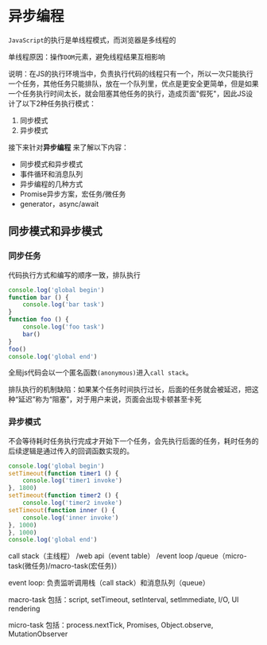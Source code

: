 # 异步编程

`JavaScript`的执行是单线程模式，而浏览器是多线程的

单线程原因：操作`DOM`元素，避免线程结果互相影响

说明：在JS的执行环境当中，负责执行代码的线程只有一个，所以一次只能执行一个任务，其他任务只能排队，放在一个队列里，优点是更安全更简单，但是如果一个任务执行时间太长，就会阻塞其他任务的执行，造成页面"假死"，因此JS设计了以下2种任务执行模式：

1. 同步模式
2. 异步模式

接下来针对**异步编程** 来了解以下内容：

- 同步模式和异步模式
- 事件循环和消息队列
- 异步编程的几种方式
- Promise异步方案，宏任务/微任务
- generator，async/await

## 同步模式和异步模式

### 同步任务

代码执行方式和编写的顺序一致，排队执行

```js
console.log('global begin')
function bar () {
    console.log('bar task')
}
function foo () {
    console.log('foo task')
    bar()
}
foo()
console.log('global end')

```

全局js代码会以一个匿名函数`(anonymous)`进入`call stack`。

排队执行的机制缺陷：如果某个任务时间执行过长，后面的任务就会被延迟，把这种“延迟”称为“阻塞”，对于用户来说，页面会出现卡顿甚至卡死

### 异步模式

不会等待耗时任务执行完成才开始下一个任务，会先执行后面的任务，耗时任务的后续逻辑是通过传入的回调函数实现的。

```js
console.log('global begin')
setTimeout(function timer1 () {
    console.log('timer1 invoke')
}, 1800)
setTimeout(function timer2 () {
    console.log('timer2 invoke')
setTimeout(function inner () {
    console.log('inner invoke')
}, 1000)
}, 1000)
console.log('global end')

```

call stack（主线程） /web api（event table） /event loop /queue（micro-task(微任务)/macro-task(宏任务)）

event loop: 负责监听调用栈（call stack）和消息队列（queue）

macro-task 包括：script, setTimeout, setInterval, setImmediate, I/O, UI rendering

micro-task 包括：process.nextTick, Promises, Object.observe, MutationObserver

